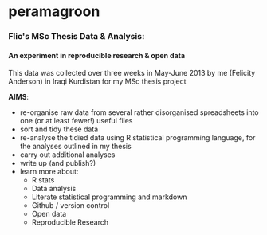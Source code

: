 peramagroon
===========

### Flic's MSc Thesis Data &amp; Analysis:   
#### An experiment in reproducible research &amp; open data

This data was collected over three weeks in May-June 2013 by me (Felicity Anderson) in Iraqi Kurdistan for my MSc thesis project

**AIMS**: 

  * re-organise raw data from several rather disorganised spreadsheets into one (or at least fewer!) useful files
  * sort and tidy these data 
  * re-analyse the tidied data using R statistical programming language, for the analyses outlined in my thesis
  * carry out additional analyses
  * write up (and publish?)
  * learn more about: 
    * R stats
    * Data analysis
    * Literate statistical programming and markdown
    * Github / version control
    * Open data
    * Reproducible Research